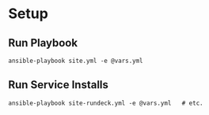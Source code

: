 # Setup

## Run Playbook

```
ansible-playbook site.yml -e @vars.yml
```

## Run Service Installs

```
ansible-playbook site-rundeck.yml -e @vars.yml   # etc.
```
